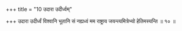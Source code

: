 +++
title = "10 उदारा उदीर्ध्वम्"

+++
उदारा उदीर्ध्वं विश्वानि भूतानि सं नह्यध्वं मम राष्ट्राय जयन्त्यमित्रेभ्यो हेतिमस्यन्ति ॥ १० ॥